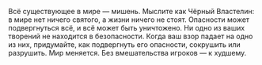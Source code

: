 Всё существующее в мире — мишень. Мыслите как Чёрный Властелин: в мире нет ничего святого, а жизни ничего не стоят. Опасности может подвергнуться всё, и всё может быть уничтожено. Ни одно из ваших творений не находится в безопасности. Когда ваш взор падает на одно из них, придумайте, как подвергнуть его опасности, сокрушить или разрушить. Мир меняется. Без вмешательства игроков — к худшему.